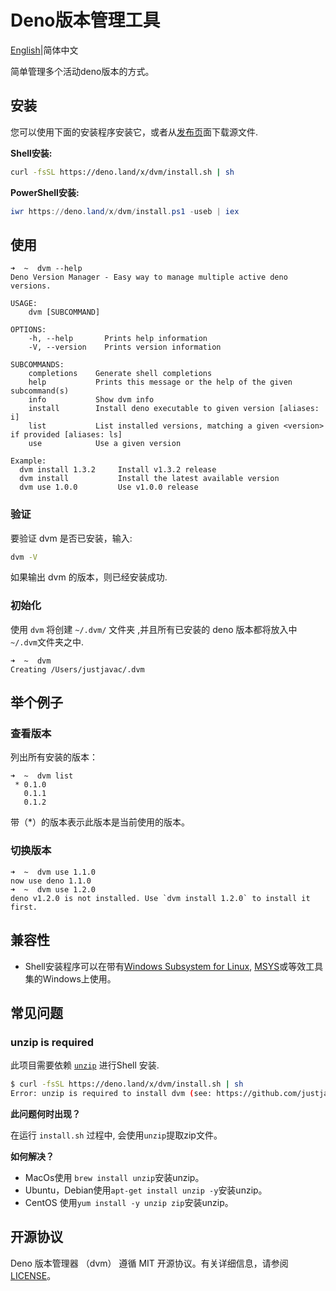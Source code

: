 # Deno版本管理工具
[English](./README.md)|简体中文

简单管理多个活动deno版本的方式。

## 安装

您可以使用下面的安装程序安装它，或者从[发布页](https://github.com/justjavac/dvm/releases)面下载源文件.

**Shell安装:**

```sh
curl -fsSL https://deno.land/x/dvm/install.sh | sh
```

**PowerShell安装:**

```powershell
iwr https://deno.land/x/dvm/install.ps1 -useb | iex
```

## 使用

```
➜  ~  dvm --help
Deno Version Manager - Easy way to manage multiple active deno versions.

USAGE:
    dvm [SUBCOMMAND]

OPTIONS:
    -h, --help       Prints help information
    -V, --version    Prints version information

SUBCOMMANDS:
    completions    Generate shell completions
    help           Prints this message or the help of the given subcommand(s)
    info           Show dvm info
    install        Install deno executable to given version [aliases: i]
    list           List installed versions, matching a given <version> if provided [aliases: ls]
    use            Use a given version

Example:
  dvm install 1.3.2     Install v1.3.2 release
  dvm install           Install the latest available version
  dvm use 1.0.0         Use v1.0.0 release
```

### 验证

要验证 dvm 是否已安装，输入:

```bash
dvm -V
```

如果输出 dvm 的版本，则已经安装成功.

### 初始化

使用 `dvm` 将创建 `~/.dvm/` 文件夹 ,并且所有已安装的 deno 版本都将放入中 `~/.dvm`文件夹之中.

```
➜  ~  dvm
Creating /Users/justjavac/.dvm
```

## 举个例子

### 查看版本

列出所有安装的版本：

```
➜  ~  dvm list
 * 0.1.0
   0.1.1
   0.1.2
```

带（*）的版本表示此版本是当前使用的版本。

### 切换版本

```
➜  ~  dvm use 1.1.0
now use deno 1.1.0
➜  ~  dvm use 1.2.0
deno v1.2.0 is not installed. Use `dvm install 1.2.0` to install it first.
```
## 兼容性

- Shell安装程序可以在带有[Windows Subsystem for Linux](https://docs.microsoft.com/en-us/windows/wsl/about), [MSYS](https://www.msys2.org)或等效工具集的Windows上使用。
## 常见问题

### unzip is required

此项目需要依赖 [`unzip`](https://linux.die.net/man/1/unzip) 进行Shell 安装.

```sh
$ curl -fsSL https://deno.land/x/dvm/install.sh | sh
Error: unzip is required to install dvm (see: https://github.com/justjavac/dvm#unzip-is-required).
```

**此问题何时出现？**

在运行 `install.sh` 过程中, 会使用`unzip`提取zip文件。

**如何解决？**

- MacOs使用 `brew install unzip`安装unzip。
- Ubuntu，Debian使用`apt-get install unzip -y`安装unzip。
- CentOS 使用`yum install -y unzip zip`安装unzip。


## 开源协议

Deno 版本管理器 （dvm） 遵循 MIT 开源协议。有关详细信息，请参阅 [LICENSE](./LICENSE)。
